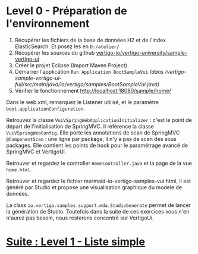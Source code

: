 # Level 0 - Préparation de l'environnement

1. Récupérer les fichiers de la base de données H2 et de l'index ElasticSearch. Et posez les en `D:/atelier/`
2. Récupérer les sources du github [vertigo-io/vertigo-university/sample-vertigo-ui](https://github.com/vertigo-io/vertigo-university/tree/master/sample-vertigo-ui)
3. Créer le projet Eclipse (Import Maven Project)
4. Démarrer l'application `Run Application BootSampleVui` *(dans /vertigo-sample-vertigo-ui-full/src/main/java/io/vertigo/samples/BootSampleVui.java)*
5. Vérifier le fonctionnement [http://localhost:18080/sample/home/](http://localhost:18080/sample/home/)


Dans le web.xml, remarquez le Listener utilisé, et le paramètre `boot.applicationConfiguration`.

Retrouvez la classe `VuiVSpringWebApplicationInitializer` : c'est le point de départ de l'initialisation de SpringMVC.
Il référence la classe `VuiVSpringWebConfig`. Elle porte les annotations de scan de SpringMVC `@ComponentScan` : une ligne par package, il n'y a pas de scan des sous packages. Elle contient les points de hook pour le paramétrage avancé de SpringMVC et VertigoUi.

Retrouver et regardez le controller `HomeController.java` et la page de la vue `home.html`.

Retrouver et regardez le fichier mermaid-io-vertigo-samples-vui.html, il est généré par Studio et propose une visualisation graphique du modele de données.

La class `io.vertigo.samples.support.mda.StudioGenerate` permet de lancer la génération de Studio. Toutefois dans la suite de ces exercices vous n'en n'aurez pas besoin, nous resterons concentré sur VertigoUi.

# [Suite : Level 1 - Liste simple](./Level1.md)
